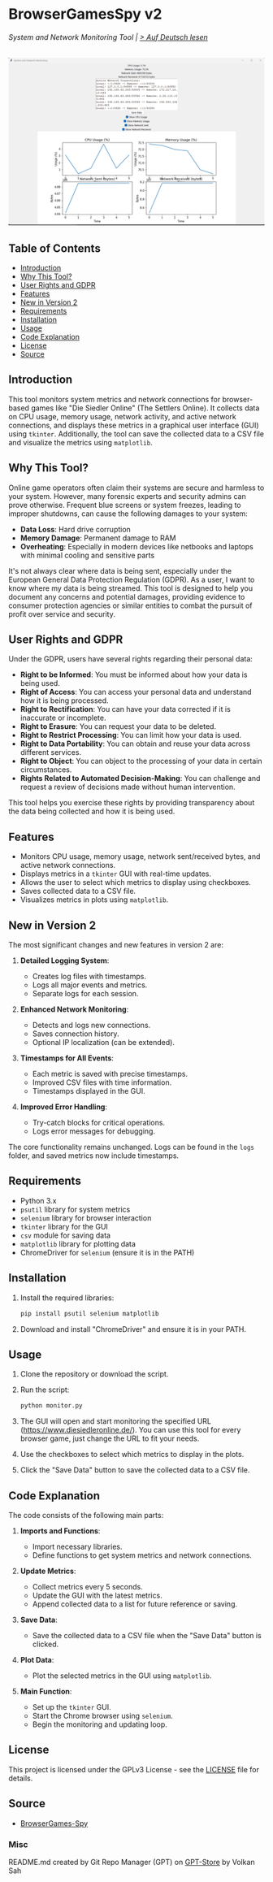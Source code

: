 
# BrowserGamesSpy v2
###### System and Network Monitoring Tool | [> Auf Deutsch lesen](LIES-MICH.md)

![GameSpy](gamespy.png)

## Table of Contents
- [Introduction](#introduction)
- [Why This Tool?](#why-this-tool)
- [User Rights and GDPR](#user-rights-and-gdpr)
- [Features](#features)
- [New in Version 2](#new-in-version-2)
- [Requirements](#requirements)
- [Installation](#installation)
- [Usage](#usage)
- [Code Explanation](#code-explanation)
- [License](#license)
- [Source](#source)

## Introduction
This tool monitors system metrics and network connections for browser-based games like "Die Siedler Online" (The Settlers Online). It collects data on CPU usage, memory usage, network activity, and active network connections, and displays these metrics in a graphical user interface (GUI) using `tkinter`. Additionally, the tool can save the collected data to a CSV file and visualize the metrics using `matplotlib`.

## Why This Tool?
Online game operators often claim their systems are secure and harmless to your system. However, many forensic experts and security admins can prove otherwise. Frequent blue screens or system freezes, leading to improper shutdowns, can cause the following damages to your system:

- **Data Loss**: Hard drive corruption
- **Memory Damage**: Permanent damage to RAM
- **Overheating**: Especially in modern devices like netbooks and laptops with minimal cooling and sensitive parts

It's not always clear where data is being sent, especially under the European General Data Protection Regulation (GDPR). As a user, I want to know where my data is being streamed. This tool is designed to help you document any concerns and potential damages, providing evidence to consumer protection agencies or similar entities to combat the pursuit of profit over service and security.

## User Rights and GDPR
Under the GDPR, users have several rights regarding their personal data:
- **Right to be Informed**: You must be informed about how your data is being used.
- **Right of Access**: You can access your personal data and understand how it is being processed.
- **Right to Rectification**: You can have your data corrected if it is inaccurate or incomplete.
- **Right to Erasure**: You can request your data to be deleted.
- **Right to Restrict Processing**: You can limit how your data is used.
- **Right to Data Portability**: You can obtain and reuse your data across different services.
- **Right to Object**: You can object to the processing of your data in certain circumstances.
- **Rights Related to Automated Decision-Making**: You can challenge and request a review of decisions made without human intervention.

This tool helps you exercise these rights by providing transparency about the data being collected and how it is being used.

## Features
- Monitors CPU usage, memory usage, network sent/received bytes, and active network connections.
- Displays metrics in a `tkinter` GUI with real-time updates.
- Allows the user to select which metrics to display using checkboxes.
- Saves collected data to a CSV file.
- Visualizes metrics in plots using `matplotlib`.

## New in Version 2
The most significant changes and new features in version 2 are:

1. **Detailed Logging System**:
   - Creates log files with timestamps.
   - Logs all major events and metrics.
   - Separate logs for each session.

2. **Enhanced Network Monitoring**:
   - Detects and logs new connections.
   - Saves connection history.
   - Optional IP localization (can be extended).

3. **Timestamps for All Events**:
   - Each metric is saved with precise timestamps.
   - Improved CSV files with time information.
   - Timestamps displayed in the GUI.

4. **Improved Error Handling**:
   - Try-catch blocks for critical operations.
   - Logs error messages for debugging.

The core functionality remains unchanged. Logs can be found in the `logs` folder, and saved metrics now include timestamps.

## Requirements
- Python 3.x
- `psutil` library for system metrics
- `selenium` library for browser interaction
- `tkinter` library for the GUI
- `csv` module for saving data
- `matplotlib` library for plotting data
- ChromeDriver for `selenium` (ensure it is in the PATH)

## Installation
1. Install the required libraries:
    ```bash
    pip install psutil selenium matplotlib
    ```

2. Download and install "ChromeDriver" and ensure it is in your PATH.

## Usage
1. Clone the repository or download the script.
2. Run the script:
    ```bash
    python monitor.py
    ```

3. The GUI will open and start monitoring the specified URL (https://www.diesiedleronline.de/). You can use this tool for every browser game, just change the URL to fit your needs.

4. Use the checkboxes to select which metrics to display in the plots.

5. Click the "Save Data" button to save the collected data to a CSV file.

## Code Explanation
The code consists of the following main parts:

1. **Imports and Functions**:
    - Import necessary libraries.
    - Define functions to get system metrics and network connections.

2. **Update Metrics**:
    - Collect metrics every 5 seconds.
    - Update the GUI with the latest metrics.
    - Append collected data to a list for future reference or saving.

3. **Save Data**:
    - Save the collected data to a CSV file when the "Save Data" button is clicked.

4. **Plot Data**:
    - Plot the selected metrics in the GUI using `matplotlib`.

5. **Main Function**:
    - Set up the `tkinter` GUI.
    - Start the Chrome browser using `selenium`.
    - Begin the monitoring and updating loop.

## License
This project is licensed under the GPLv3 License - see the [LICENSE](LICENSE) file for details.

## Source
- [BrowserGames-Spy](https://github.com/VolkanSah/BrowserGamesSpy)
### Misc

README.md created by Git Repo Manager (GPT) on [GPT-Store](https://chatgpt.com/g/g-HBNMrjPNU-git-repo-manager) by Volkan Sah

